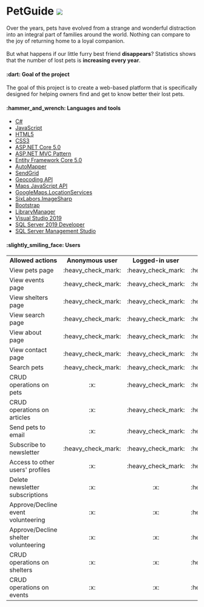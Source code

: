<h1> PetGuide <img src="https://raw.githubusercontent.com/RivaIvanova/RivaIvanova/main/assets/icons/petguide.ico"> </h1> 
Over the years, pets have evolved from a strange and wonderful distraction into an integral part of families around the world. Nothing can compare to the joy of returning home to a loyal companion.
</br>
</br>
But what happens if our little furry best friend <strong>disappears</strong>? Statistics shows that the number of lost pets is <strong>increasing every year</strong>.

<h4> :dart: Goal of the project</h4>

The goal of this project is to create a web-based platform that is specifically designed for helping owners find and get to know better their lost pets.

<h4> :hammer_and_wrench: Languages and tools </h4>
<ul>
  <li>
    <a href="https://docs.microsoft.com/en-us/dotnet/csharp/">C#</a>
  </li>
  <li>
    <a href="https://developer.mozilla.org/en-US/docs/Web/JavaScript">JavaScript</a>
  </li>
  <li>
    <a href="https://developer.mozilla.org/en-US/docs/Web/HTML">HTML5</a>
  </li>
  <li>
    <a href="https://developer.mozilla.org/en-US/docs/Web/CSS">CSS3</a>
  </li>
  
  <li>
    <a href="https://github.com/dotnet/aspnetcore">ASP.NET Core 5.0</a>
  </li>
  <li>
    <a href="https://github.com/aspnet/Mvc">ASP.NET MVC Pattern</a>
  </li>
  <li>
    <a href="https://github.com/dotnet/efcore">Entity Framework Core 5.0</a>
  </li>
  <li>
    <a href="https://github.com/AutoMapper/AutoMapper">AutoMapper</a>
  </li>
  <li>
    <a href="https://github.com/sendgrid">SendGrid</a>
  </li>
  <li>
    <a href="https://developers.google.com/maps/documentation/geocoding/overview">Geocoding API</a>
  </li>
  <li>
    <a href="https://developers.google.com/maps/documentation/javascript/overview">Maps JavaScript API</a>
  </li>
  <li>
    <a href="https://github.com/sethwebster/GoogleMaps.LocationServices">GoogleMaps.LocationServices</a>
  </li>
  <li>
    <a href="https://github.com/SixLabors/ImageSharp">SixLabors.ImageSharp</a>
  </li>
  <li>
    <a href="https://github.com/twbs/bootstrap">Bootstrap</a>
  </li>
  <li>
    <a href="https://github.com/aspnet/LibraryManager">LibraryManager</a>
  </li>
  <li>
    <a href="https://visualstudio.microsoft.com/vs/">Visual Studio 2019</a>
  </li>
  <li>
    <a href="https://docs.microsoft.com/en-us/sql/sql-server/what-s-new-in-sql-server-ver15">SQL Server 2019 Developer</a>
  </li>
  <li>
    <a href="https://docs.microsoft.com/en-us/sql/ssms/sql-server-management-studio-ssms">SQL Server Management Studio</a>
  </li>
  
  </ul>

<h4>:slightly_smiling_face: Users </h4>

<table>
<tbody>
<tr align="center">
 <td><strong>Allowed actions</strong></td>
 <td><strong>Anonymous user</strong></td>
 <td><strong>Logged-in user</strong></td>
 <td><strong>Administrator</strong></td>
</tr>

<tr>
 <td>View pets page</td>
 <td align="center">:heavy_check_mark:</td>
 <td align="center">:heavy_check_mark:</td>
 <td align="center">:heavy_check_mark:</td>
</tr>
  
<tr>
 <td>View events page</td>
 <td align="center">:heavy_check_mark:</td>
 <td align="center">:heavy_check_mark:</td>
 <td align="center">:heavy_check_mark:</td>
</tr>
  
<tr>
 <td>View shelters page</td>
 <td align="center">:heavy_check_mark:</td>
 <td align="center">:heavy_check_mark:</td>
 <td align="center">:heavy_check_mark:</td>
</tr>
  
<tr>
 <td>View search page</td>
 <td align="center">:heavy_check_mark:</td>
 <td align="center">:heavy_check_mark:</td>
 <td align="center">:heavy_check_mark:</td>
</tr>
  
<tr>
 <td>View about page</td>
 <td align="center">:heavy_check_mark:</td>
 <td align="center">:heavy_check_mark:</td>
 <td align="center">:heavy_check_mark:</td>
</tr>
  
<tr>
 <td>View contact page</td>
 <td align="center">:heavy_check_mark:</td>
 <td align="center">:heavy_check_mark:</td>
 <td align="center">:heavy_check_mark:</td>
</tr>
  
<tr>
 <td>Search pets</td>
 <td align="center">:heavy_check_mark:</td>
 <td align="center">:heavy_check_mark:</td>
 <td align="center">:heavy_check_mark:</td>
</tr>

<tr>
 <td>CRUD operations on pets</td>
 <td align="center">:x:</td>
 <td align="center">:heavy_check_mark:</td>
 <td align="center">:heavy_check_mark:</td>
</tr>

<tr>
 <td>CRUD operations on articles</td>
 <td align="center">:x:</td>
 <td align="center">:heavy_check_mark:</td>
 <td align="center">:heavy_check_mark:</td>
</tr>
  
<tr>
 <td>Send pets to email</td>
 <td align="center">:x:</td>
 <td align="center">:heavy_check_mark:</td>
 <td align="center">:heavy_check_mark:</td>
</tr>

<tr>
 <td>Subscribe to newsletter</td>
 <td align="center">:heavy_check_mark:</td>
 <td align="center">:heavy_check_mark:</td>
 <td align="center">:heavy_check_mark:</td>
</tr>

<tr>
 <td>Access to other users' profiles</td>
 <td align="center">:x:</td>
 <td align="center">:heavy_check_mark:</td>
 <td align="center">:heavy_check_mark:</td>
</tr>
  
<tr>
 <td>Delete newsletter subscriptions</td>
 <td align="center">:x:</td>
 <td align="center">:x:</td>
 <td align="center">:heavy_check_mark:</td>
</tr>  
  
<tr>
 <td>Approve/Decline event volunteering</td>
 <td align="center">:x:</td>
 <td align="center">:x:</td>
 <td align="center">:heavy_check_mark:</td>
</tr>  

<tr>
 <td>Approve/Decline shelter volunteering</td>
 <td align="center">:x:</td>
 <td align="center">:x:</td>
 <td align="center">:heavy_check_mark:</td>
</tr>   
  
<tr>
 <td>CRUD operations on shelters</td>
 <td align="center">:x:</td>
 <td align="center">:x:</td>
 <td align="center">:heavy_check_mark:</td>
</tr> 
  
<tr>
 <td>CRUD operations on events</td>
 <td align="center">:x:</td>
 <td align="center">:x:</td>
 <td align="center">:heavy_check_mark:</td>
</tr> 
</tbody>
</table>


